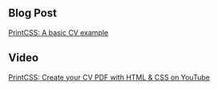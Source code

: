 ## Blog Post

[PrintCSS: A basic CV example](https://medium.com/printcss/printcss-a-basic-cv-example-abb3b39c4aba)

## Video

[PrintCSS: Create your CV PDF with HTML & CSS on YouTube](https://youtu.be/EHRw_cOSs00)
